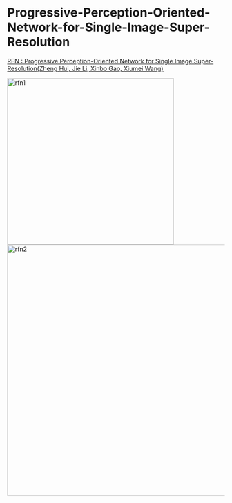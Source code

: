 # Progressive-Perception-Oriented-Network-for-Single-Image-Super-Resolution  
[RFN : Progressive Perception-Oriented Network for Single Image Super-Resolution(Zheng Hui, Jie Li, Xinbo Gao, Xiumei Wang)](https://arxiv.org/abs/1907.10399)  


<img width="386" alt="rfn1" src="https://user-images.githubusercontent.com/93169315/194822110-f1167439-72b7-43e8-998a-74be7ad7485e.PNG">


<img width="583" alt="rfn2" src="https://user-images.githubusercontent.com/93169315/194822127-ecd7c45b-3b05-41e2-80a3-7e8806d6b2ce.PNG">
